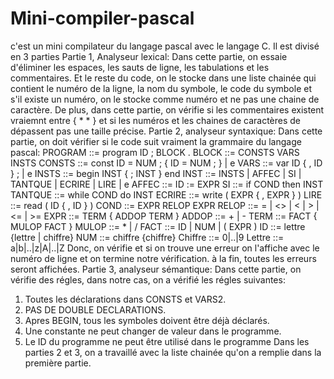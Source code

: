 # Mini-compiler-pascal
c'est un mini compilateur du langage pascal avec le langage C. 
Il est divisé en 3 parties
Partie 1, Analyseur lexical:
  Dans cette partie, on essaie d'éliminer les espaces, les sauts de ligne, les tabulations et les commentaires. Et le reste du code, on le stocke dans une liste chainée qui contient le numéro de la ligne, la nom du symbole, le code du symbole et s'il existe un numéro, on le stocke comme numéro et ne pas une chaine de caractère. De plus, dans cette partie, on vérifie si les commentaires existent vraiemnt entre { * * } et si les numéros et les chaines de caractères de dépassent pas une taille précise.
Partie 2, analyseur syntaxique:
  Dans cette partie, on doit vérifier si le code suit vraiment la grammaire du langage pascal:
PROGRAM     ::= program ID ; BLOCK .
BLOCK       ::= CONSTS VARS INSTS
CONSTS      ::= const ID = NUM ; { ID = NUM ; } | e
VARS        ::= var ID { , ID } ; | e
INSTS       ::= begin INST { ; INST } end
INST        ::= INSTS | AFFEC | SI | TANTQUE | ECRIRE | LIRE | e
AFFEC       ::= ID := EXPR
SI          ::= if COND then INST
TANTQUE     ::= while COND do INST
ECRIRE      ::= write ( EXPR { , EXPR } )
LIRE        ::= read ( ID { , ID } )
COND        ::= EXPR RELOP EXPR
RELOP       ::= = | <> | < | > | <= | >=
EXPR        ::= TERM { ADDOP TERM }
ADDOP       ::= + | -
TERM        ::= FACT { MULOP FACT }
MULOP       ::= * | /
FACT        ::= ID | NUM | ( EXPR )
ID          ::= lettre {lettre | chiffre}
NUM         ::= chiffre {chiffre}
Chiffre     ::= 0|..|9
Lettre      ::= a|b|..|z|A|..|Z
Donc, on vérifie et si on trouve une erreur on l'affiche avec le numéro de ligne et on termine notre vérification. à la fin, toutes les erreurs seront affichées.
Partie 3, analyseur sémantique:
  Dans cette partie, on vérifie des régles, dans notre cas, on a vérifié les régles suivantes:
1. Toutes les déclarations dans CONSTS et VARS2.
2. PAS DE DOUBLE DECLARATIONS. 
3. Apres BEGIN, tous les symboles doivent être déjà déclarés.
4. Une constante ne peut changer de valeur dans le programme.
5. Le ID du programme ne peut être utilisé dans le programme
Dans les parties 2 et 3, on a travaillé avec la liste chainée qu'on a remplie dans la première partie. 
